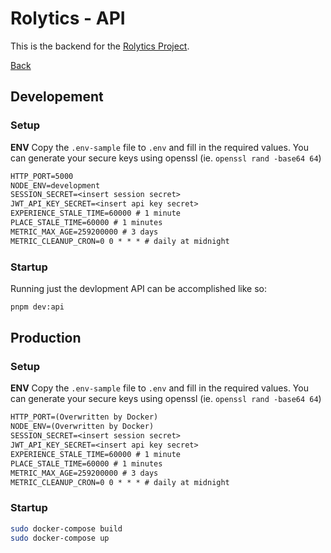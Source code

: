 # Rolytics - API
This is the backend for the [Rolytics Project](https://rolytics.bot.nu).

[Back](../../README.md)

## Developement
### Setup
**ENV**
Copy the `.env-sample` file to `.env` and fill in the required values.
You can generate your secure keys using openssl (ie. `openssl rand -base64 64`)
```txt
HTTP_PORT=5000
NODE_ENV=development
SESSION_SECRET=<insert session secret>
JWT_API_KEY_SECRET=<insert api key secret>
EXPERIENCE_STALE_TIME=60000 # 1 minute
PLACE_STALE_TIME=60000 # 1 minutes
METRIC_MAX_AGE=259200000 # 3 days
METRIC_CLEANUP_CRON=0 0 * * * # daily at midnight
```

### Startup
Running just the devlopment API can be accomplished like so:
```bash
pnpm dev:api
```

## Production
### Setup
**ENV**
Copy the `.env-sample` file to `.env` and fill in the required values.
You can generate your secure keys using openssl (ie. `openssl rand -base64 64`)
```txt
HTTP_PORT=(Overwritten by Docker)
NODE_ENV=(Overwritten by Docker)
SESSION_SECRET=<insert session secret>
JWT_API_KEY_SECRET=<insert api key secret>
EXPERIENCE_STALE_TIME=60000 # 1 minute
PLACE_STALE_TIME=60000 # 1 minutes
METRIC_MAX_AGE=259200000 # 3 days
METRIC_CLEANUP_CRON=0 0 * * * # daily at midnight
```

### Startup
```bash
sudo docker-compose build
sudo docker-compose up
```